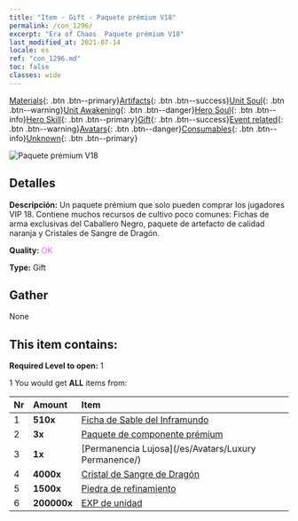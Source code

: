 ```yaml
---
title: "Item - Gift - Paquete prémium V18"
permalink: /con_1296/
excerpt: "Era of Chaos  Paquete prémium V18"
last_modified_at: 2021-07-14
locale: es
ref: "con_1296.md"
toc: false
classes: wide
---
```

 [Materials](/ItemsES/){: .btn .btn--primary}[Artifacts](/ItemsES/Artifacts/){: .btn .btn--success}[Unit Soul](/ItemsES/UnitSoul/){: .btn .btn--warning}[Unit Awakening](/ItemsES/UnitAwakening/){: .btn .btn--danger}[Hero Soul](/ItemsES/HeroSoul/){: .btn .btn--info}[Hero Skill](/ItemsES/HeroSkill/){: .btn .btn--primary}[Gift](/ItemsES/Gift/){: .btn .btn--success}[Event related](/ItemsES/Events/){: .btn .btn--warning}[Avatars](/ItemsES/Avatars/){: .btn .btn--danger}[Consumables](/ItemsES/Consumables/){: .btn .btn--info}[Unknown](/ItemsES/Unknown/){: .btn .btn--primary}

 ![Paquete prémium V18](/images/t/i_905001.png)

## Detalles
 **Descripción:** Un paquete prémium que solo pueden comprar los jugadores VIP 18. Contiene muchos recursos de cultivo poco comunes: Fichas de arma exclusivas del Caballero Negro, paquete de artefacto de calidad naranja y Cristales de Sangre de Dragón.

 **Quality:** <span style="color: #DA70D6">OK</span>

 **Type:** Gift

## Gather

  None

## This item contains:

 **Required Level to open:** 1

 1 You would get **ALL** items  from:

  | Nr | Amount |     Item    |
  |:---|:-------|:------------|
  | 1 |  **510x** | [Ficha de Sable del Inframundo](/ItemsES/con_979/) |  | 
  | 2 |  **3x** | [Paquete de componente prémium](/ItemsES/con_1363/) |  | 
  | 3 |  **1x** | [Permanencia Lujosa](/es/Avatars/Luxury Permanence/) |  | 
  | 4 |  **4000x** | [Cristal de Sangre de Dragón](/ItemsES/con_879/) |  | 
  | 5 |  **1500x** | [Piedra de refinamiento](/ItemsES/con_814/) |  | 
  | 6 |  **200000x** | [EXP de unidad](/ItemsES/con_902/) |  | 
